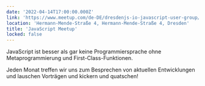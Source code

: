 ```yaml
---
date: '2022-04-14T17:00:00.000Z'
link: 'https://www.meetup.com/de-DE/dresdenjs-io-javascript-user-group/events/wwdfrqydcgbsb/'
location: 'Hermann-Mende-Straße 4, Hermann-Mende-Straße 4, Dresden'
title: 'JavaScript Meetup'
locked: false
---
```

JavaScript ist besser als gar keine Programmiersprache ohne Metaprogrammierung und First-Class-Funktionen.

Jeden Monat treffen wir uns zum Besprechen von aktuellen Entwicklungen und lauschen Vorträgen und kickern und quatschen!
